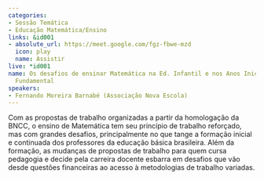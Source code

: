 ```yaml
---
categories:
- Sessão Temática
- Educação Matemática/Ensino
links: &id001
- absolute_url: https://meet.google.com/fgz-fbwe-mzd
  icon: play
  name: Assistir
live: *id001
name: Os desafios de ensinar Matemática na Ed. Infantil e nos Anos Iniciais do Ensino
  Fundamental
speakers:
- Fernando Moreira Barnabé (Associação Nova Escola)
---
```


Com as propostas de trabalho organizadas a partir da homologação da BNCC, o ensino de Matemática tem seu princípio de trabalho reforçado, mas com grandes desafios, principalmente no que tange a formação inicial e continuada dos professores da educação básica brasileira. Além da formação, as mudanças de propostas de trabalho para quem cursa pedagogia e decide pela carreira docente esbarra em desafios que vão desde questões financeiras ao acesso à metodologias de trabalho variadas.